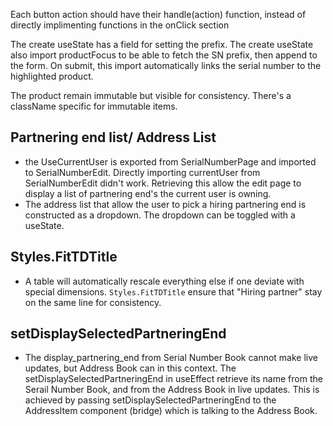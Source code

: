 Each button action should have their handle(action) function, instead of directly implimenting functions in the onClick section

The create useState has a field for setting the prefix.
The create useState also import productFocus to be able to fetch the SN prefix, then append to the form. On submit, this import automatically links the serial number to the highlighted product.

The product remain immutable but visible for consistency. There's a className specific for immutable items.

Partnering end list/ Address List
---
- the UseCurrentUser is exported from SerialNumberPage and imported to SerialNumberEdit. Directly importing currentUser from SerialNumberEdit didn't work. Retrieving this allow the edit page to display a list of partnering end's the current user is owning.
- The address list that allow the user to pick a hiring partnering end is constructed as a dropdown. The dropdown can be toggled with a useState.

Styles.FitTDTitle
---
- A table will automatically rescale everything else if one deviate with special dimensions. `Styles.FitTDTitle` ensure that "Hiring partner" stay on the same line for consistency.

setDisplaySelectedPartneringEnd
---
- The display_partnering_end from Serial Number Book cannot make live updates, but Address Book can in this context. The setDisplaySelectedPartneringEnd in useEffect retrieve its name from the Serail Number Book, and from the Address Book in live updates. This is achieved by passing setDisplaySelectedPartneringEnd to the AddressItem component (bridge) which is talking to the Address Book.
